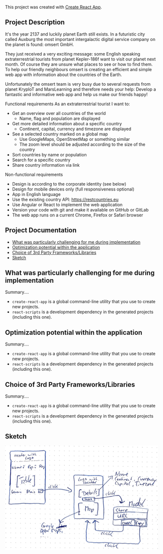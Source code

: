 This project was created with [Create React App](https://github.com/facebookincubator/create-react-app).

## Project Description

It's the year 2137 and luckily planet Earth still exists. In a futuristic city called Auxburg the
most important intergalactic digital service company on the planet is found: omsert
GmbH.

They just received a very exciting message: some English speaking extraterrestrial tourists
from planet Kepler-186f want to visit our planet next month. Of course they are unsure
what places to see or how to find them. To help our friendly neighbours omsert is creating
an efficient and simple web app with information about the countries of the Earth.

Unfortunately the omsert team is very busy due to several requests from planet KrypIoT
and MarsLearning and therefore needs your help: Develop a fantastic and informative
web app and help us make our friends happy!

Functional requirements
As an extraterrestrial tourist I want to:
* Get an overview over all countries of the world
  * Name, flag and population are displayed
* Get more detailed information about a specific country
  * Continent, capital, currency and timezone are displayed
* See a selected country marked on a global map
  * Use GoogleMaps, OpenStreetMap or something similar
  * The zoom level should be adjusted according to the size of the country
* Sort countries by name or population
* Search for a specific country
* Share country information via link

Non-functional requirements
* Design is according to the corporate identity (see below)
* Design for mobile devices only (full responsiveness optional)
* App in English language
* Use the existing country API: https://restcountries.eu
* Use Angular or React to implement the web application
* Version your code with git and make it available on GitHub or GitLab
* The web app runs on a current Chrome, Firefox or Safari browser

## Project Documentation

- [What was particularly challenging for me during implementation](#What-was-particularly-challenging-for-me-during-implementation)
- [Optimization potential within the application](#Optimization-potential-within-the-application)
- [Choice of 3rd Party Frameworks/Libraries](#Choice-of-3rd-Party-Frameworks/Libraries)
- [Sketch](#Sketch)


## What was particularly challenging for me during implementation

Summary....

* `create-react-app` is a global command-line utility that you use to create new projects.
* `react-scripts` is a development dependency in the generated projects (including this one).


## Optimization potential within the application

Summary....

* `create-react-app` is a global command-line utility that you use to create new projects.
* `react-scripts` is a development dependency in the generated projects (including this one).


## Choice of 3rd Party Frameworks/Libraries

Summary....

* `create-react-app` is a global command-line utility that you use to create new projects.
* `react-scripts` is a development dependency in the generated projects (including this one).


## Sketch

![alt text](https://github.com/fuggerstadt1907/omsert-web-app/blob/master/src/assets/sketch.png)